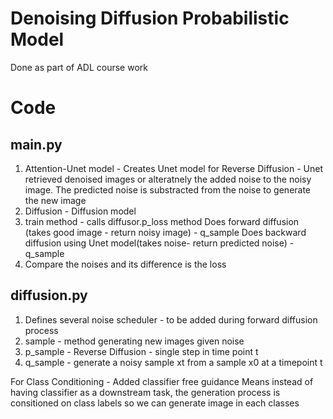 # Denoising Diffusion Probabilistic Model

Done as part of ADL course work

# Code

## main.py

1. Attention-Unet model - Creates Unet model for Reverse Diffusion - Unet retrieved denoised images or alteratnely the added noise to the noisy image. The predicted noise is substracted from the noise to generate the new image
2. Diffusion - Diffusion model
3. train method - calls diffusor.p_loss method
   Does forward diffusion (takes good image - return noisy image) - q_sample
   Does backward diffusion using Unet model(takes noise- return predicted noise) - q_sample
4. Compare the noises and its difference is the loss

## diffusion.py

1. Defines several noise scheduler - to be added during forward diffusion process
2. sample - method generating new images given noise
3. p_sample - Reverse Diffusion - single step in time point t
4. q_sample - generate a noisy sample xt from a sample x0 at a timepoint t

For Class Conditioning - Added classifier free guidance
Means instead of having classifier as a downstream task, the generation process is consitioned on class labels so we can generate image in each classes
